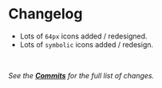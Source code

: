 
# Changelog

- Lots of `64px` icons added / redesigned.
- Lots of `symbolic` icons added / redesign.

<br>

*See the **[Commits]** for the full list of changes.*

<!----------------------------------------------------------------------------->

[Commits]: https://github.com/franksouza183/Evolvere-Icons/commits/
